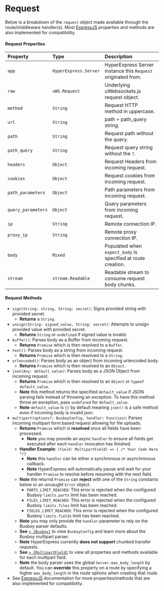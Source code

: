 # Request
Below is a breakdown of the `request` object made available through the route/middleware handler(s). Most [ExpressJS](https://github.com/expressjs/express) properties and methods are also implemented for compatibility.

#### Request Properties
| Property  | Type     | Description                |
| :-------- | :------- | :------------------------- |
| `app` | `HyperExpress.Server`  | HyperExpress Server instance this `Request` originated from. |
| `raw` | `uWS.Request`  | Underlying uWebsockets.js request object.|
| `method` | `String`  | Request HTTP method in uppercase. |
| `url` | `String`  | path + path_query string. |
| `path` | `String`  | Request path without the query.|
| `path_query` | `String`  | Request query string without the `?`.|
| `headers` | `Object`  | Request Headers from incoming request. |
| `cookies` | `Object`  | Request cookies from incoming request. |
| `path_parameters` | `Object`  | Path parameters from incoming request. |
| `query_parameters` | `Object`  | Query parameters from incoming request. |
| `ip` | `String`  | Remote connection IP. |
| `proxy_ip` | `String`  | Remote proxy connection IP. |
| `body` | `Mixed`  | Populated when `expect_body` is specified at route creation. |
| `stream` | `stream.Readable`  | Readable stream to consume request body chunks. |

#### Request Methods
* `sign(String: string, String: secret)`: Signs provided string with provided secret.
    * **Returns** a `String`.
* `unsign(String: signed_value, String: secret)`: Attempts to unsign provided value with provided secret.
    * **Returns** `String` or `undefined` if signed value is invalid.
* `buffer()`: Parses body as a Buffer from incoming request.
    * **Returns** `Promise` which is then resolved to a `Buffer`.
* `text()`: Parses body as a string from incoming request.
    * **Returns** `Promise` which is then resolved to a `String`.
* `urlencoded()`: Parses body as an object from incoming urlencoded body.
    * **Returns** `Promise` which is then resolved to an `Object`.
* `json(Any: default_value)`: Parses body as a JSON Object from incoming request.
    * **Returns** `Promise` which is then resolved to an `Object` or `typeof default_value`.
    * **Note** this method returns the specified `default_value` if JSON parsing fails instead of throwing an exception. To have this method throw an exception, pass `undefined` for `default_value`.
    * **Note** `default_value` is `{}` by default meaning `json()` is a safe method even if incoming body is invalid json.
* `multipart(options?: BusboyConfig, handler: Function)`: Parses incoming multipart form based request allowing for file uploads.
    * **Returns** `Promise` which is **resolved** once all fields have been processed.
        * **Note** you may provide an async `handler` to ensure all fields get executed after each `handler` invocaton has finished.
    * **Handler Example**: `(field: MultipartField) => { /* Your Code Here */}`
        * **Note** this `handler` can be either a synchronous or asynchronous callback.
        * **Note** HyperExpress will automatically pause and wait for your handler `Promise` to resolve before resuming with the next field.
    * **Note** the returnd `Promise` can **reject** with one of the `String` constants below or an uncaught `Error` object.
        * `PARTS_LIMIT_REACHED`: This error is rejected when the configured Busboy `limits.parts` limit has been reached.
        * `FILES_LIMIT_REACHED`: This error is rejected when the configured Busboy `limits.files` limit has been reached.
        * `FIELDS_LIMIT_REACHED`: This error is rejected when the configured Busboy `limits.fields` limit has been reached.
    * **Note** you may only provide the `handler` parameter to rely on the Busboy parser defaults.
    * **See** [`> [Busboy]`](https://github.com/mscdex/busboy) to view `BusboyConfig` and learn more about the Busboy multipart parser.
    * **Note** HyperExpress currently **does not support** chunked transfer requests.
    * **See** [`> [MultipartField]`](./MultipartField.md) to view all properties and methods available for each multipart field.
    * **Note** the body parser uses the global `Server.max_body_length` by default. You can **override** this property on a route by specifying a higher `max_body_length` in the route options when creating that route.
* See [ExpressJS](https://github.com/expressjs/express) documentation for more properties/methods that are also implemented for compatibility.
